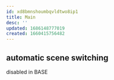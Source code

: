 ```yaml
---
id: xd8bmnshoumbqvldtwo8ip1
title: Main
desc: ''
updated: 1686148777019
created: 1660415756482
---
```


## automatic scene switching
disabled in BASE